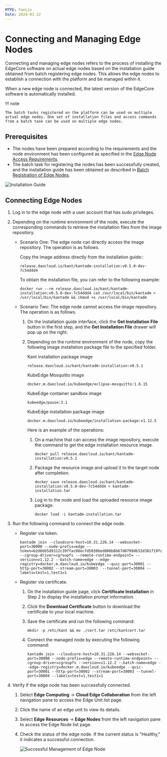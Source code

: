 ```yaml
---
MTPE: FanLin
Date: 2024-01-22
---
```


# Connecting and Managing Edge Nodes

Connecting and managing edge nodes refers to the process of installing the EdgeCore software on actual edge nodes based on the installation guide obtained from batch registering edge nodes. This allows the edge nodes to establish a connection with the platform and be managed within it.

When a new edge node is connected, the latest version of the EdgeCore software is automatically installed.

!!! note

    The batch tasks registered on the platform can be used on multiple actual edge nodes. One set of installation files and access commands from a batch task can be used on multiple edge nodes.

## Prerequisites

- The nodes have been prepared according to the requirements and the node environment has been configured as specified in the [Edge Node Access Requirements](./join-rqmt.md).
- The batch task for registering the nodes has been successfully created, and the installation guide has been obtained as described in [Batch Registration of Edge Nodes](./batch-registration.md).

![Installation Guide](https://docs.daocloud.io/daocloud-docs-images/docs/en/docs/kant/images/node-managed-01.png)

## Connecting Edge Nodes

1. Log in to the edge node with a user account that has sudo privileges.

1. Depending on the runtime environment of the node, execute the corresponding commands to retrieve the installation files from the image repository.

    - Scenario One: The edge node can directly access the image repository. The operation is as follows.

        Copy the image address directly from the installation guide::

        ```shell
        release.daocloud.io/kant/kantadm-installation:v0.5.0-dev-7c54ddd4
        ```

        To obtain the installation file, you can refer to the following example:

        ```shell
        docker run --rm release.daocloud.io/kant/kantadm-installation:v0.5.0-dev-7c54ddd4 cat /usr/local/bin/kantadm > /usr/local/bin/kantadm && chmod +x /usr/local/bin/kantadm
        ```

    - Scenario Two: The edge node cannot access the image repository. The operation is as follows.

        1. On the installation guide interface, click the __Get Installation File__ button in the first step, and the __Get Installation File__ drawer will pop up on the right.

        1. Depending on the runtime environment of the node, copy the following image installation package file to the specified folder.
            
            Kant installation package image
            
            ```
            release.daocloud.io/kant/kantadm-installation:v0.5.1
            ```
            KubeEdge Mosquitto image 
              
            ```
            docker.m.daocloud.io/kubeedge/eclipse-mosquitto:1.6.15
            ```
            KubeEdge container sandbox image 
            
            ```
            kubeedge/pause:3.1
            ```
            KubeEdge installation package image 
            
            ```
            docker.m.daocloud.io/kubeedge/installation-package:v1.12.5
            ```

            Here is an example of the operations:

            1. On a machine that can access the image repository, execute the command to get the edge installation resource image.

                ```shell
                docker pull release.daocloud.io/kant/kantadm-installation:v0.5.1
                ```

            1. Package the resource image and upload it to the target node after completion.

                ```shell
                docker save release.daocloud.io/kant/kantadm-installation:v0.5.0-dev-7c54ddd4 > kantadm-installation.tar
                ```

            1. Log in to the node and load the uploaded resource image package.

                ```shell
                docker load -i kantadm-installation.tar
                ```

1. Run the following command to connect the edge node.

    - Register via token.

        ```shell
        kantadm join --cloudcore-host=10.31.226.14 --websocket-port=30000 --node-prefix=edge --token=b2d6bb5d9312c39ffac08ecfd5030bed006b8b67d0799d632d381f19fca9e765.eyJhbGciOiJIUzI1NiIsInR5cCI6IkpXVCJ9.eyJleHAiOjE2OTQ2NTk3NDV9.0sdaWbYSTURmAYmQwDn_zF7P9TwcRTSMhwPw6l87U7E --cgroup-driver=cgroupfs --remote-runtime-endpoint= --version=v1.12.2 --batch-name=edge --edge-registry=docker.m.daocloud.io/kubeedge --quic-port=30001 --http-port=30002 --stream-port=30003  --tunnel-port=30004 --labels=test=1,test1=1
        ```

    - Register via certificate.

        1. On the installation guide page, click __Certificate Installation__ in Step 2 to display the installation prompt information.

        2. Click the __Download Certificate__ button to download the certificate to your local machine.

        3. Save the certificate and run the following command:

            ```shell
            mkdir -p /etc/kant && mv ./cert.tar /etc/kantcert.tar
            ```

        4. Connect the managed node by executing the following command:

            ```shell
            kantadm join --cloudcore-host=10.31.226.14 --websocket-port=30000 --node-prefix=edge --remote-runtime-endpoint= --cgroup-driver=cgroupfs --version=v1.12.2 --batch-name=edge --edge-registry=docker.m.daocloud.io/kubeedge --quic-port=30001 --http-port=30002 --stream-port=30003 --tunnel-port=30004 --labels=test=1,test1=1
            ```

1. Verify if the edge node has been successfully connected.

    1. Select __Edge Computing__ -> __Cloud Edge Collaboration__ from the left navigation pane to access the Edge Unit list page.

    2. Click the name of an edge unit to view its details.

    3. Select __Edge Resources__ -> __Edge Nodes__ from the left navigation pane to access the Edge Node list page.

    4. Check the status of the edge node. If the current status is "Healthy," it indicates a successful connection.

        ![Successful Management of Edge Node](https://docs.daocloud.io/daocloud-docs-images/docs/en/docs/kant/images/node-managed-02.png)
